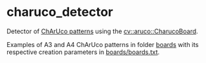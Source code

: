 # charuco_detector

Detector of [ChArUco patterns](https://docs.opencv.org/master/df/d4a/tutorial_charuco_detection.html) using the [cv::aruco::CharucoBoard](https://docs.opencv.org/master/d9/d6d/tutorial_table_of_content_aruco.html).

Examples of A3 and A4 ChArUco patterns in folder [boards](boards) with its respective creation parameters in [boards/boards.txt](boards/boards.txt).

